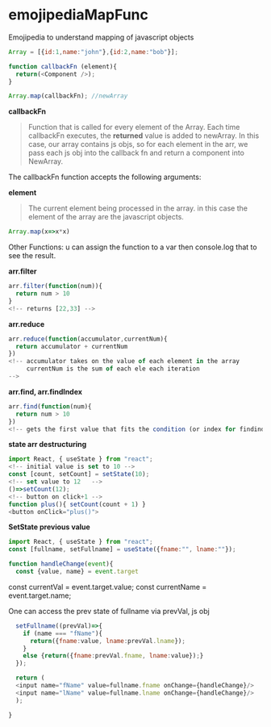 # emojipediaMapFunc
Emojipedia to understand mapping of javascript objects



```javascript
Array = [{id:1,name:"john"},{id:2,name:"bob"}];

function callbackFn (element){
  return(<Component />);
}

Array.map(callbackFn); //newArray
```

**callbackFn**
>Function that is called for every element of the Array. Each time callbackFn executes, the **returned** value is added to newArray.
>In this case, our array contains js objs, so for each element in the arr, we pass each js obj into the callback fn and return a component into NewArray.

The callbackFn function accepts the following arguments:

**element**
>The current element being processed in the array.
>in this case the element of the array are the javascript objects.
```javascript
Array.map(x=>x*x)
```

Other Functions: u can assign the function to a var then console.log that to see the result.

**arr.filter**
```javascript
arr.filter(function(num)){
  return num > 10
} 
<!-- returns [22,33] -->
```
**arr.reduce**
```javascript
arr.reduce(function(accumulator,currentNum){
  return accumulator + currentNum
})
<!-- accumulator takes on the value of each element in the array
     currentNum is the sum of each ele each iteration
-->
```
**arr.find, arr.findIndex**
```javascript
arr.find(function(num){
  return num > 10
})
<!-- gets the first value that fits the condition (or index for findindex) -->
```

**state arr destructuring**
```javascript
import React, { useState } from "react";
<!-- initial value is set to 10 -->
const [count, setCount] = setState(10); 
<!-- set value to 12   -->
()=>setCount(12);
<!-- button on click+1 -->
function plus(){ setCount(count + 1) }
<button onClick="plus()">
```

**SetState previous value**
```javascript
import React, { useState } from "react";
const [fullname, setFullname] = useState({fname:"", lname:""});

function handleChange(event){
  const {value, name} = event.target
```
const currentVal = event.target.value;
const currentName = event.target.name;

One can access the prev state of fullname via prevVal, js obj
```javascript  
  setFullname((prevVal)=>{
    if (name === "fName"){
      return({fname:value, lname:prevVal.lname});
    }
    else {return({fname:prevVal.fname, lname:value});}
  });

  return (
  <input name="fName" value=fullname.fname onChange={handleChange}/>
  <input name="lName" value=fullname.lname onChange={handleChange}/>
  );

}

```
